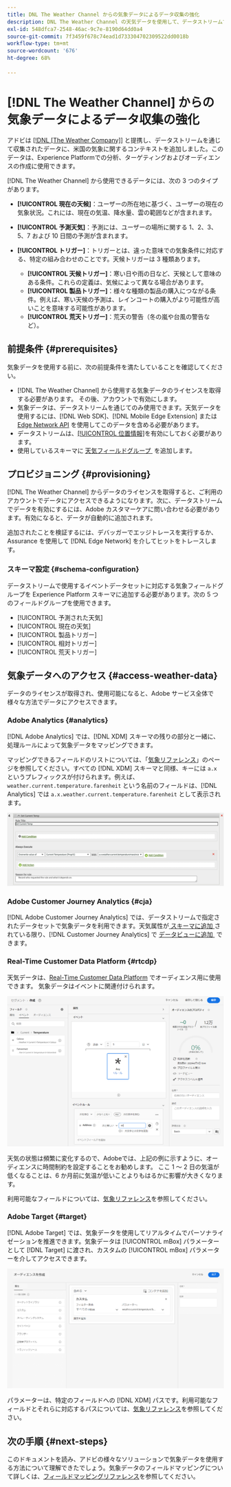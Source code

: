 ```yaml
---
title: DNL The Weather Channel からの気象データによるデータ収集の強化
description: DNL The Weather Channel の天気データを使用して、データストリームで収集したデータを強化します。
exl-id: 548dfca7-2548-46ac-9c7e-8190d64dd0a4
source-git-commit: 7f3459f678c74ead1d733304702309522dd0018b
workflow-type: tm+mt
source-wordcount: '676'
ht-degree: 68%

---
```


# [!DNL The Weather Channel] からの気象データによるデータ収集の強化

アドビは [[!DNL [The Weather Company]]](https://www.ibm.com/weather) と提携し、データストリームを通じて収集されたデータに、米国の気象に関するコンテキストを追加しました。このデータは、Experience Platformでの分析、ターゲティングおよびオーディエンスの作成に使用できます。

[!DNL The Weather Channel] から使用できるデータには、次の 3 つのタイプがあります。

* **[!UICONTROL 現在の天候]**：ユーザーの所在地に基づく、ユーザーの現在の気象状況。これには、現在の気温、降水量、雲の範囲などが含まれます。
* **[!UICONTROL 予測天気]**：予測には、ユーザーの場所に関する 1、2、3、5、7 および 10 日間の予測が含まれます。
* **[!UICONTROL トリガー]**：トリガーとは、違った意味での気象条件に対応する、特定の組み合わせのことです。天候トリガーは 3 種類あります。

   * **[!UICONTROL 天候トリガー]**：寒い日や雨の日など、天候として意味のある条件。これらの定義は、気候によって異なる場合があります。
   * **[!UICONTROL 製品トリガー]**：様々な種類の製品の購入につながる条件。例えば、寒い天候の予測は、レインコートの購入がより可能性が高いことを意味する可能性があります。
   * **[!UICONTROL 荒天トリガー]**：荒天の警告（冬の嵐や台風の警告など）。

## 前提条件 {#prerequisites}

気象データを使用する前に、次の前提条件を満たしていることを確認してください。

* [!DNL The Weather Channel] から使用する気象データのライセンスを取得する必要があります。 その後、アカウントで有効にします。
* 気象データは、データストリームを通じてのみ使用できます。天気データを使用するには、[!DNL Web SDK]、[!DNL Mobile Edge Extension] または [Edge Network API](https://developer.adobe.com/data-collection-apis/docs/api/) を使用してこのデータを含める必要があります。
* データストリームは、[[!UICONTROL 位置情報]](../configure.md#advanced-options)を有効にしておく必要があります。
* 使用しているスキーマに [&#x200B; 天気フィールドグループ &#x200B;](#schema-configuration) を追加します。

## プロビジョニング {#provisioning}

[!DNL The Weather Channel] からデータのライセンスを取得すると、ご利用のアカウントでデータにアクセスできるようになります。次に、データストリームでデータを有効にするには、Adobe カスタマーケアに問い合わせる必要があります。有効になると、データが自動的に追加されます。

追加されたことを検証するには、デバッガーでエッジトレースを実行するか、Assurance を使用して [!DNL Edge Network] を介してヒットをトレースします。

### スキーマ設定 {#schema-configuration}

データストリームで使用するイベントデータセットに対応する気象フィールドグループを Experience Platform スキーマに追加する必要があります。次の 5 つのフィールドグループを使用できます。

* [!UICONTROL 予測された天気]
* [!UICONTROL 現在の天気]
* [!UICONTROL 製品トリガー]
* [!UICONTROL 相対トリガー]
* [!UICONTROL 荒天トリガー]

## 気象データへのアクセス {#access-weather-data}

データのライセンスが取得され、使用可能になると、Adobe サービス全体で様々な方法でデータにアクセスできます。

### Adobe Analytics {#analytics}

[!DNL Adobe Analytics] では、[!DNL XDM] スキーマの残りの部分と一緒に、処理ルールによって気象データをマッピングできます。

マッピングできるフィールドのリストについては、「[気象リファレンス](weather-reference.md)」のページを参照してください。すべての [!DNL XDM] スキーマと同様、キーには `a.x` というプレフィックスが付けられます。例えば、`weather.current.temperature.farenheit` という名前のフィールドは、[!DNL Analytics] では `a.x.weather.current.temperature.farenheit` として表示されます。

![処理ルールインターフェイス](../assets/data-enrichment/weather/processing-rules.png)

### Adobe Customer Journey Analytics {#cja}

[!DNL Adobe Customer Journey Analytics] では、データストリームで指定されたデータセットで気象データを利用できます。天気属性が [&#x200B; スキーマに追加 &#x200B;](#prerequisites-prerequisites) されている限り、[!DNL Customer Journey Analytics] で [&#x200B; データビューに追加 &#x200B;](https://experienceleague.adobe.com/docs/analytics-platform/using/cja-dataviews/create-dataview.html?lang=ja) できます。

### Real-Time Customer Data Platform {#rtcdp}

天気データは、[Real-Time Customer Data Platform](../../rtcdp/overview.md) でオーディエンス用に使用できます。 気象データはイベントに関連付けられます。

![気象イベントを表示するセグメントビルダー](../assets/data-enrichment/weather/schema-builder.png)

天気の状態は頻繁に変化するので、Adobeでは、上記の例に示すように、オーディエンスに時間制約を設定することをお勧めします。 ここ 1 ～ 2 日の気温が低くなることは、6 か月前に気温が低いことよりもはるかに影響が大きくなります。

利用可能なフィールドについては、[気象リファレンス](weather-reference.md)を参照してください。

### Adobe Target {#target}

[!DNL Adobe Target] では、気象データを使用してリアルタイムでパーソナライゼーションを推進できます。気象データは [!UICONTROL mBox] パラメーターとして [!DNL Target] に渡され、カスタムの [!UICONTROL mBox] パラメーターを介してアクセスできます。

![ターゲットオーディエンスビルダー](../assets/data-enrichment/weather/target-audience-builder.png)

パラメーターは、特定のフィールドへの [!DNL XDM] パスです。利用可能なフィールドとそれらに対応するパスについては、[気象リファレンス](weather-reference.md)を参照してください。

## 次の手順 {#next-steps}

このドキュメントを読み、アドビの様々なソリューションで気象データを使用する方法について理解できたでしょう。気象データのフィールドマッピングについて詳しくは、[フィールドマッピングリファレンス](weather-reference.md)を参照してください。
